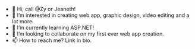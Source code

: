 - 👋 Hi, call @Zy or Jeaneth!
- 👀 I’m interested in creating web app, graphic design, video editing and a lot more.
- 🌱 I’m currently learning ASP.NET!
- 💞️ I’m looking to collaborate on my first ever web app creation.
- 📫 How to reach me? Link in bio.

<!---
Zythandra/Zythandra is a ✨ special ✨ repository because its `README.md` (this file) appears on your GitHub profile.
You can click the Preview link to take a look at your changes.
--->
